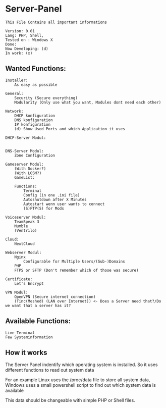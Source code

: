 # Server-Panel
	This File Contains all important informations
	
	Version: 0.01
	Lang: PHP, Shell, 
	Tested on : Windows X
	Done: 
	Now Developing: (d)
	In work: (x)

## Wanted Functions:
	Installer:
		As easy as possible

	General:
		Security (Secure everything)
		Modularity (Only use what you want, Modules dont need each other)

	Network:
		DHCP konfiguration
		DNS konfiguration
		IP konfiguration
		(d)	Show Used Ports and which Application it uses

	DHCP-Server Modul:
	
	
	DNS-Server Modul:
		Zone Configuration

	Gameserver Modul:
		(With Docker?)
		(With LGSM?)
		GameList:
		
		Functions:
			Terminal
			Config (in one .ini file)
			Autoshutdown after X Minutes
			Autostart wenn user wants to connect
			(S)FTP(S) for Mods

	Voiceserver Modul:
		TeamSpeak 3
		Mumble
		(Ventrilo)

	Cloud:
		NextCloud

	Webserver Modul:
		Nginx
			Configurable for Multiple Users/(Sub-)Domains
		PHP
		FTPS or SFTP (Don't remember which of those was secure)

	Certificate:
		Let's Encrypt

	VPN Modul:
		OpenVPN (Secure internet connection)
		(Tinc(Meshed) (LAN over Internet)) <- Does a Server need that?/Do we want that a server has it?

## Available Functions:
	Live Terminal
	Few Systeminformation



## How it works
The Server Panel indentify which operating system is installed.
So it uses different functions to read out system data

For an example Linux uses the /proc/data file to store all 
system data, Windows uses a small powershell script to find
out which system data is available

This data should be changeable with simple PHP or Shell files.

